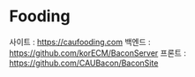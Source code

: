 # Fooding

사이트 : https://caufooding.com
백엔드 : https://github.com/korECM/BaconServer
프론트 : https://github.com/CAUBacon/BaconSite
